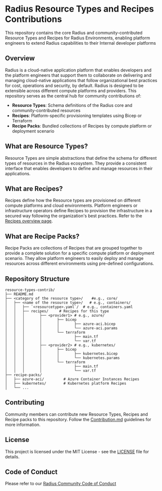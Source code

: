 # Radius Resource Types and Recipes Contributions

This repository contains the core Radius and community-contributed Resource Types and Recipes for Radius Environments, enabling platform engineers to extend Radius capabilities to their Internal developer platforms

## Overview

Radius is a cloud-native application platform that enables developers and the platform engineers that support them to collaborate on delivering and managing cloud-native applications that follow organizational best practices for cost, operations and security, by default. Radius is designed to be extensible across different compute platforms and providers. This repository serves as the central hub for community contributions of:

- **Resource Types**: Schema definitions of the Radius core and community-contributed resources
- **Recipes**: Platform-specific provisioning templates using Bicep or Terraform
- **Recipe Packs**: Bundled collections of Recipes by compute platform or deployment scenario

## What are Resource Types?

Resource Types are simple abstractions that define the schema for different types of resources in the Radius ecosystem. They provide a consistent interface that enables developers to define and manage resources in their applications.

## What are Recipes?

Recipes define how the Resource types are provisioned on different compute platforms and cloud environments. Platform engineers or infrastructure operators define Recipes to provision the infrastructure in a secured way following the organization's best practices. Refer to the [Recipes overview page](https://docs.radapp.io/guides/recipes/overview/).

## What are Recipe Packs?

Recipe Packs are collections of Recipes that are grouped together to provide a complete solution for a specific compute platform or deployment scenario. They allow platform engineers to easily deploy and manage resources across different environments using pre-defined configurations.

## Repository Structure

```
resource-types-contrib/
├── README.md
├── <category of the resource type>/    #e.g., core/
│   ├── <name of the resource type>/   # e.g., containers/
│   │   ├── `<resourcetype>.yaml`/  # e.g., containers.yaml  
│   │   ├── recipes/     # Recipes for this type
│   │   │       ├── <provider1> # e.g., azure/
│   │   │       │       ├── bicep
│   │   │       │       │       ├── azure-aci.bicep
│   │   │       │       │       └── azure-aci.params
│   │   │       │       └── terraform
│   │   │       │               ├── main.tf
│   │   │       │               └── var.tf
│   │   │       ├── <provider2> # e.g., kubernetes/
│   │   │       │       ├── bicep
│   │   │       │       │       ├── kubernetes.bicep
│   │   │       │       │       └── kubernetes.params
│   │   │       │       └── terraform
│   │   │       │               ├── main.tf
│   │   │       │               └── var.tf
├── recipe-packs/
│   ├── azure-aci/         # Azure Container Instances Recipes
│   ├── kubernetes/        # Kubernetes platform Recipes
│   └── ...
```

## Contributing

Community members can contribute new Resource Types, Recipes and Recipe packs to this repository. Follow the [Contribution.md](CONTRIBUTING.md) guidelines for more information.

## License

This project is licensed under the MIT License - see the [LICENSE](LICENSE) file for details.

## Code of Conduct

Please refer to our [Radius Community Code of Conduct](https://github.com/radius-project/radius/blob/main/CODE_OF_CONDUCT.md)